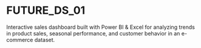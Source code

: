 # FUTURE_DS_01
Interactive sales dashboard built with Power BI &amp; Excel for analyzing trends in product sales, seasonal performance, and customer behavior in an e-commerce dataset.
